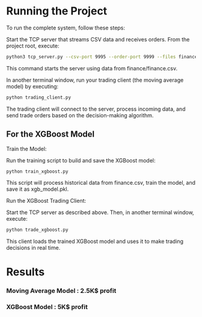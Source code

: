 # Running the Project

To run the complete system, follow these steps:

Start the TCP server that streams CSV data and receives orders. From the project root, execute:

```bash
python3 tcp_server.py --csv-port 9995 --order-port 9999 --files finance/finance.csv
```

This command starts the server using data from finance/finance.csv.

In another terminal window, run your trading client (the moving average model) by executing:

```bash
python trading_client.py
```

The trading client will connect to the server, process incoming data, and send trade orders based on the decision-making algorithm.


## For the XGBoost Model

Train the Model:

Run the training script to build and save the XGBoost model:

```bash
python train_xgboost.py
```

This script will process historical data from finance.csv, train the model, and save it as xgb_model.pkl.

Run the XGBoost Trading Client:

Start the TCP server as described above. Then, in another terminal window, execute:

```bash
python trade_xgboost.py
```

This client loads the trained XGBoost model and uses it to make trading decisions in real time.

# Results

### Moving Average Model : 2.5K$ profit

### XGBoost Model : 5K$ profit